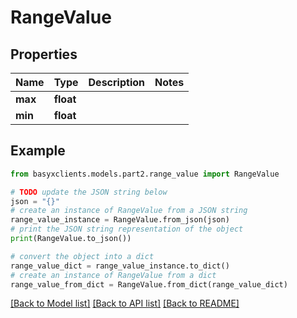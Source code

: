 # RangeValue


## Properties

Name | Type | Description | Notes
------------ | ------------- | ------------- | -------------
**max** | **float** |  | 
**min** | **float** |  | 

## Example

```python
from basyxclients.models.part2.range_value import RangeValue

# TODO update the JSON string below
json = "{}"
# create an instance of RangeValue from a JSON string
range_value_instance = RangeValue.from_json(json)
# print the JSON string representation of the object
print(RangeValue.to_json())

# convert the object into a dict
range_value_dict = range_value_instance.to_dict()
# create an instance of RangeValue from a dict
range_value_from_dict = RangeValue.from_dict(range_value_dict)
```
[[Back to Model list]](../README.md#documentation-for-models) [[Back to API list]](../README.md#documentation-for-api-endpoints) [[Back to README]](../README.md)


